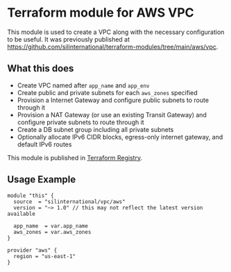 # Terraform module for AWS VPC

This module is used to create a VPC along with the necessary configuration to be useful. It was
previously published at
https://github.com/silinternational/terraform-modules/tree/main/aws/vpc.

## What this does

- Create VPC named after `app_name` and `app_env`
- Create public and private subnets for each `aws_zones` specified
- Provision a Internet Gateway and configure public subnets to route through it
- Provision a NAT Gateway (or use an existing Transit Gateway) and configure private subnets to route through it
- Create a DB subnet group including all private subnets
- Optionally allocate IPv6 CIDR blocks, egress-only internet gateway, and default IPv6 routes

This module is published in [Terraform Registry](https://registry.terraform.io/modules/silinternational/vpc/aws/latest).

## Usage Example

```hcl
module "this" {
  source  = "silinternational/vpc/aws"
  version = "~> 1.0" // this may not reflect the latest version available

  app_name  = var.app_name
  aws_zones = var.aws_zones
}

provider "aws" {
  region = "us-east-1"
}
```
